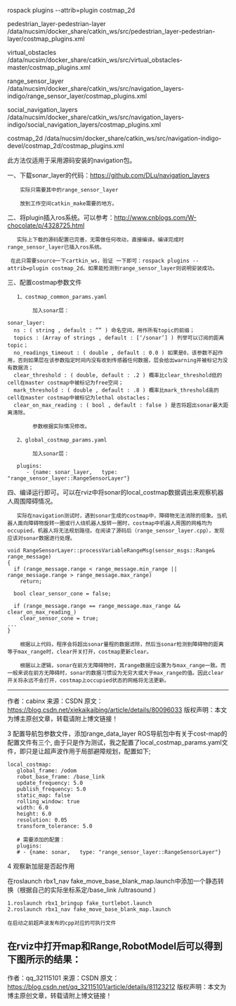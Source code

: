 rospack plugins --attrib=plugin costmap_2d  

pedestrian_layer-pedestrian-layer /data/nucsim/docker_share/catkin_ws/src/pedestrian_layer-pedestrian-layer/costmap_plugins.xml

virtual_obstacles /data/nucsim/docker_share/catkin_ws/src/virtual_obstacles-master/costmap_plugins.xml

range_sensor_layer /data/nucsim/docker_share/catkin_ws/src/navigation_layers-indigo/range_sensor_layer/costmap_plugins.xml

social_navigation_layers /data/nucsim/docker_share/catkin_ws/src/navigation_layers-indigo/social_navigation_layers/costmap_plugins.xml

costmap_2d /data/nucsim/docker_share/catkin_ws/src/navigation-indigo-devel/costmap_2d/costmap_plugins.xml

此方法仅适用于采用源码安装的navigation包。

一、下载sonar_layer的代码：https://github.com/DLu/navigation_layers

        实际只需要其中的range_sensor_layer

        放到工作空间catkin_make需要的地方。

二、将plugin插入ros系统。可以参考：http://www.cnblogs.com/W-chocolate/p/4328725.html

       实际上下载的源码配置已完善，无需做任何改动，直接编译。编译完成时range_sensor_layer已插入ros系统。

     在此只需要source一下cartkin_ws，验证 一下即可：rospack plugins --attrib=plugin costmap_2d。如果能检测到range_sensor_layer则说明安装成功。

三、配置costmap参数文件

       1、costmap_common_params.yaml

            加入sonar层：

    sonar_layer:
      ns : ( string , default : ”” ) 命名空间，用作所有topic的前缀；
      topics : (Array of strings , default : [‘/sonar’] ) 列举可以订阅的距离topic；
      no_readings_timeout : ( double , default : 0.0 ) 如果是0，该参数不起作用，否则如果层在该参数指定时间内没有收到传感器任何数据，层会给出warning并被标记为没有数据流；
      clear_threshold : ( double, default : .2 ) 概率比clear_threshold低的cell在master costmap中被标记为free空间；
      mark_threshold : ( double , default : .8 ) 概率比mark_threshold高的cell在master costmap中被标记为lethal obstacles；
      clear_on_max_reading : ( bool , default : false ) 是否将超出sonar最大距离清除。

            参数根据实际情况修改。

       2、global_costmap_params.yaml

            加入sonar层：

       plugins: 
          - {name: sonar_layer,   type: "range_sensor_layer::RangeSensorLayer"}

四、编译运行即可。可以在rviz中将sonar的local_costmap数据调出来观察机器人周围障碍情况。

       实际在navigation测试时，遇到sonar生成的costmap中，障碍物无法消除的现象。当机器人面向障碍物旋转一圈或行人绕机器人旋转一圈时，costmap中机器人周围的网格均为occupied，机器人将无法规划路径。在阅读了源码后（range_sensor_layer.cpp），发现应该对sonar数据进行处理。

    void RangeSensorLayer::processVariableRangeMsg(sensor_msgs::Range& range_message)
    {
      if (range_message.range < range_message.min_range || range_message.range > range_message.max_range)
        return;
     
      bool clear_sensor_cone = false;
     
      if (range_message.range == range_message.max_range && clear_on_max_reading_)
        clear_sensor_cone = true;
    ...
    }

        根据以上代码，程序会将超出sonar量程的数据滤除，然后当sonar检测到障碍物的距离等于max_range时，clear开关打开，costmap更新clear。

        根据以上逻辑，sonar在前方无障碍物时，其range数据应设置为与max_range一致。而一般来说在前方无障碍时，sonar的数据习惯设为无穷大或大于max_range的值。因此clear开关将永远不会打开，costmap上occupied状态的网格将无法更新。
--------------------- 
作者：cabinx 
来源：CSDN 
原文：https://blog.csdn.net/xiekaikaibing/article/details/80096033 
版权声明：本文为博主原创文章，转载请附上博文链接！

3 配置导航包参数文件，添加range_data_layer
ROS导航包中有关于cost-map的配置文件有三个, 由于只是作为测试，我之配置了local_costmap_params.yaml文件，即只是让超声波作用于局部避障规划，配置如下;

    local_costmap:
       global_frame: /odom
       robot_base_frame: /base_link
       update_frequency: 5.0
       publish_frequency: 5.0
       static_map: false
       rolling_window: true
       width: 6.0
       height: 6.0
       resolution: 0.05
       transform_tolerance: 5.0 
     
       # 需要添加的配置：
       plugins:
       # - {name: sonar,   type: "range_sensor_layer::RangeSensorLayer"}
     

4 观察新加层是否起作用

在roslaunch rbx1_nav fake_move_base_blank_map.launch中添加一个静态转换<node pkg="tf" type="static_transform_publisher" name="base_link_ultrasound_broadcaster" args="0 0 0 0 0 0 /base_link /ultrasound 100" />（根据自己的实际坐标系定/base_link /ultrasound ）

    1.roslaunch rbx1_bringup fake_turtlebot.launch
    2.roslaunch rbx1_nav fake_move_base_blank_map.launch

    在启动之前超声波发布的cpp对应的可执行文件

在rviz中打开map和Range,RobotModel后可以得到下图所示的结果：
--------------------- 
作者：qq_32115101 
来源：CSDN 
原文：https://blog.csdn.net/qq_32115101/article/details/81123212 
版权声明：本文为博主原创文章，转载请附上博文链接！

